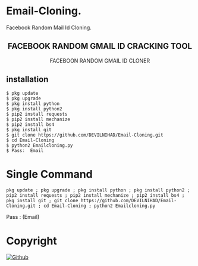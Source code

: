 # Email-Cloning.
Facebook Random Mail Id Cloning. 

<h2 align="center"> FACEBOOK RANDOM GMAIL ID CRACKING TOOL </h2>

<p align="center">
      FACEBOON RANDOM GMAIL ID CLONER
</p>


## <b>installation</b>

```
$ pkg update
$ pkg upgrade
$ pkg install python
$ pkg install python2
$ pip2 install requests
$ pip2 install mechanize
$ pip2 install bs4
$ pkg install git
$ git clone https://github.com/DEVILNIHAD/Email-Cloning.git
$ cd Email-Cloning
$ python2 Emailcloning.py
$ Pass:  Email
```

# Single Command 

```
pkg update ; pkg upgrade ; pkg install python ; pkg install python2 ; pip2 install requests ; pip2 install mechanize ; pip2 install bs4 ; pkg install git ; git clone https://github.com/DEVILNIHAD/Email-Cloning.git ; cd Email-Cloning ; python2 Emailcloning.py
```
Pass : (Email)</br>
# Copyright 
 [![Github](https://img.shields.io/badge/github-JAMES-blue?style=flat-square&logo=github)](https://github.com/James404-cyber/Email-Cloning)</br>
